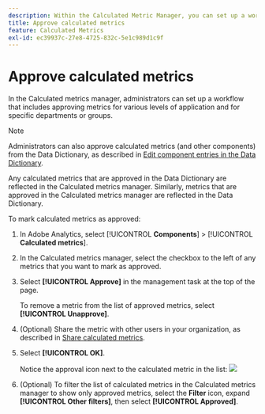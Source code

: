 ```yaml
---
description: Within the Calculated Metric Manager, you can set up a workflow that includes approving metrics for various levels of application and for specific departments or groups.
title: Approve calculated metrics
feature: Calculated Metrics
exl-id: ec39937c-27e8-4725-832c-5e1c989d1c9f
---
```

# Approve calculated metrics

In the Calculated metrics manager, administrators can set up a workflow that includes approving metrics for various levels of application and for specific departments or groups.

>[!NOTE]
>
>Administrators can also approve calculated metrics (and other components) from the Data Dictionary, as described in [Edit component entries in the Data Dictionary](/help/analyze/analysis-workspace/components/data-dictionary/edit-entries-data-dictionary.md). 
>
>Any calculated metrics that are approved in the Data Dictionary are reflected in the Calculated metrics manager. Similarly, metrics that are approved in the Calculated metrics manager are reflected in the Data Dictionary.

To mark calculated metrics as approved:

1. In Adobe Analytics, select [!UICONTROL **Components**] > [!UICONTROL **Calculated metrics**].

1. In the Calculated metrics manager, select the checkbox to the left of any metrics that you want to mark as approved.

1. Select **[!UICONTROL Approve]** in the management task at the top of the page.

    To remove a metric from the list of approved metrics, select **[!UICONTROL Unapprove]**.

1. (Optional) Share the metric with other users in your organization, as described in [Share calculated metrics](/help/components/c-calcmetrics/c-workflow/cm-workflow/cm-sharing.md).

1. Select **[!UICONTROL OK]**.

    Notice the approval icon next to the calculated metric in the list:  ![](https://spectrum.adobe.com/static/icons/workflow_18/Smock_CheckmarkCircle_18_N.svg)

1. (Optional) To filter the list of calculated metrics in the Calculated metrics manager to show only approved metrics, select the **Filter** icon, expand **[!UICONTROL Other filters]**, then select **[!UICONTROL Approved]**.

